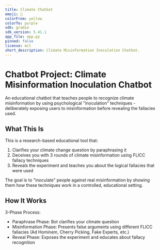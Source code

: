 ```yaml
---
title: Climate Chatbot
emoji: 💬
colorFrom: yellow
colorTo: purple
sdk: gradio
sdk_version: 5.41.1
app_file: app.py
pinned: false
license: mit
short_description: Climate Misinformation Inoculation Chatbot.
---
```


# Chatbot Project: Climate Misinformation Inoculation Chatbot

An educational chatbot that teaches people to recognize climate misinformation by using psychological "inoculation" techniques - deliberately exposing users to misinformation before revealing the fallacies used.

## What This Is

This is a research-based educational tool that:

1. Clarifies your climate change question by paraphrasing it
2. Deceives you with 3 rounds of climate misinformation using FLICC fallacy techniques
3. Reveals the experiment and teaches you about the logical fallacies that were used

The goal is to "inoculate" people against real misinformation by showing them how these techniques work in a controlled, educational setting.

## How It Works

3-Phase Process:

- Paraphrase Phase: Bot clarifies your climate question
- Misinformation Phase: Presents false arguments using different FLICC fallacies (Ad Hominem, Cherry Picking, Fake Experts, etc.)
- Reveal Phase: Exposes the experiment and educates about fallacy recognition
